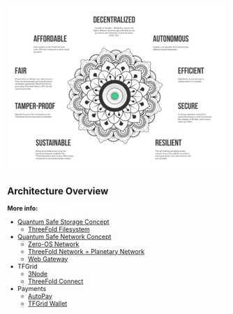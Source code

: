 ![](img/architecture_why_us.png)

## Architecture Overview

**More info:**


- [Quantum Safe Storage Concept](tftech:vdc_storage)
  - [ThreeFold Filesystem](threefold_filesystem)
- [Quantum Safe Network Concept](threefold:quantumsafe_network_concept)
  - [Zero-OS Network](sdk:capacity_network)
  - [ThreeFold Network = Planetary Network](internet4:planetary_network)
  - [Web Gateway](sdk:archi_webgateway)
- TFGrid
  - [3Node](threefold:3node)
  - [ThreeFold Connect](threefold:tfconnect)
- Payments
  - [AutoPay](twin:autopay)
  - [TFGrid Wallet](cloud_wallet)

<!-- Coming soon: webgateway
> Coming soon: zos_network -->
<!-- - [Quantum Safe Compute Concept](qsss)
  - flist_fs--> 
<!-- Need to add: quantumsafe_compute_concept on threefold main wiki -->
